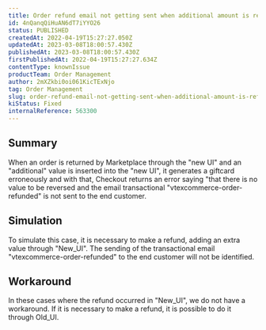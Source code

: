 ```yaml
---
title: Order refund email not getting sent when additional amount is refunded using new UI (OMS).
id: 4nQanqQiHuAN6dT7iYYO26
status: PUBLISHED
createdAt: 2022-04-19T15:27:27.050Z
updatedAt: 2023-03-08T18:00:57.430Z
publishedAt: 2023-03-08T18:00:57.430Z
firstPublishedAt: 2022-04-19T15:27:27.634Z
contentType: knownIssue
productTeam: Order Management
author: 2mXZkbi0oi061KicTExNjo
tag: Order Management
slug: order-refund-email-not-getting-sent-when-additional-amount-is-refunded-using-new-ui-oms
kiStatus: Fixed
internalReference: 563300
---
```


## Summary


When an order is returned by Marketplace through the "new UI" and an "additional" value is inserted into the "new UI", it generates a giftcard erroneously and with that, Checkout returns an error saying "that there is no value to be reversed and the email transactional "vtexcommerce-order-refunded" is not sent to the end customer.


##

## Simulation


To simulate this case, it is necessary to make a refund, adding an extra value through "New_UI".
The sending of the transactional email "vtexcommerce-order-refunded" to the end customer will not be identified.


##

## Workaround


In these cases where the refund occurred in "New_UI", we do not have a workaround. If it is necessary to make a refund, it is possible to do it through Old_UI.





